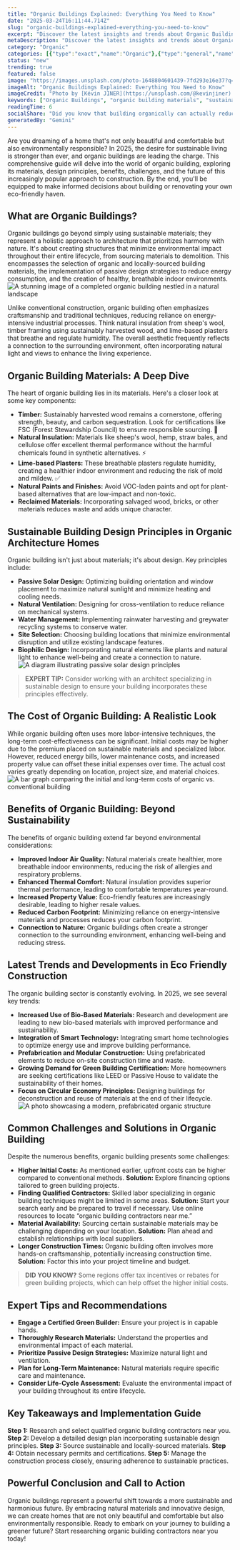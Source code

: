```yaml
---
title: "Organic Buildings Explained: Everything You Need to Know"
date: "2025-03-24T16:11:44.714Z"
slug: "organic-buildings-explained-everything-you-need-to-know"
excerpt: "Discover the latest insights and trends about Organic Buildings. This comprehensive guide covers everything you need to know about Organic Buildings in 2025."
metaDescription: "Discover the latest insights and trends about Organic Buildings. This comprehensive guide covers everything you need to know about Organic Buildings in 202..."
category: "Organic"
categories: [{"type":"exact","name":"Organic"},{"type":"general","name":"Sustainable Design"},{"type":"medium","name":"Green Building Materials"},{"type":"specific","name":"Bio-Based Composites"},{"type":"niche","name":"Mycelium Insulation"}]
status: "new"
trending: true
featured: false
image: "https://images.unsplash.com/photo-1648804601439-7fd293e16e37?q=85&w=1200&fit=max&fm=webp&auto=compress"
imageAlt: "Organic Buildings Explained: Everything You Need to Know"
imageCredit: "Photo by [Kévin JINER](https://unsplash.com/@kevinjiner) on Unsplash"
keywords: ["Organic Buildings", "organic building materials", "sustainable building design", "eco friendly construction", "green building certification", "organic architecture homes", "cost of organic building", "benefits of organic building", "passive house organic", "organic building contractors near me"]
readingTime: 6
socialShare: "Did you know that building organically can actually reduce your long-term costs while significantly lowering your carbon footprint?  It’s a win-win for your wallet and the planet!"
generatedBy: "Gemini"
---
```




Are you dreaming of a home that's not only beautiful and comfortable but also environmentally responsible?  In 2025, the desire for sustainable living is stronger than ever, and organic buildings are leading the charge.  This comprehensive guide will delve into the world of organic building, exploring its materials, design principles, benefits, challenges, and the future of this increasingly popular approach to construction.  By the end, you'll be equipped to make informed decisions about building or renovating your own eco-friendly haven.

## What are Organic Buildings?

Organic buildings go beyond simply using sustainable materials; they represent a holistic approach to architecture that prioritizes harmony with nature.  It's about creating structures that minimize environmental impact throughout their entire lifecycle, from sourcing materials to demolition.  This encompasses the selection of organic and locally-sourced building materials,  the implementation of passive design strategies to reduce energy consumption, and the creation of healthy, breathable indoor environments. ![A stunning image of a completed organic building nestled in a natural landscape](https://images.unsplash.com/photo-1648804595790-f5b84a326956?q=85&w=1200&fit=max&fm=webp&auto=compress)

Unlike conventional construction, organic building often emphasizes craftsmanship and traditional techniques, reducing reliance on energy-intensive industrial processes.  Think natural insulation from sheep's wool, timber framing using sustainably harvested wood, and lime-based plasters that breathe and regulate humidity.  The overall aesthetic frequently reflects a connection to the surrounding environment, often incorporating natural light and views to enhance the living experience.

## Organic Building Materials: A Deep Dive

The heart of organic building lies in its materials.  Here's a closer look at some key components:

* **Timber:**  Sustainably harvested wood remains a cornerstone, offering strength, beauty, and carbon sequestration.  Look for certifications like FSC (Forest Stewardship Council) to ensure responsible sourcing. 🔑
* **Natural Insulation:** Materials like sheep's wool, hemp, straw bales, and cellulose offer excellent thermal performance without the harmful chemicals found in synthetic alternatives. ⚡
* **Lime-based Plasters:**  These breathable plasters regulate humidity, creating a healthier indoor environment and reducing the risk of mold and mildew. ✅
* **Natural Paints and Finishes:**  Avoid VOC-laden paints and opt for plant-based alternatives that are low-impact and non-toxic.
* **Reclaimed Materials:** Incorporating salvaged wood, bricks, or other materials reduces waste and adds unique character.

## Sustainable Building Design Principles in Organic Architecture Homes

Organic building isn't just about materials; it's about design.  Key principles include:

* **Passive Solar Design:**  Optimizing building orientation and window placement to maximize natural sunlight and minimize heating and cooling needs.
* **Natural Ventilation:**  Designing for cross-ventilation to reduce reliance on mechanical systems.
* **Water Management:**  Implementing rainwater harvesting and greywater recycling systems to conserve water.
* **Site Selection:**  Choosing building locations that minimize environmental disruption and utilize existing landscape features.
* **Biophilic Design:**  Incorporating natural elements like plants and natural light to enhance well-being and create a connection to nature. ![A diagram illustrating passive solar design principles](https://images.unsplash.com/photo-1648804601439-7fd293e16e37?q=85&w=1200&fit=max&fm=webp&auto=compress)

> **EXPERT TIP:**  Consider working with an architect specializing in sustainable design to ensure your building incorporates these principles effectively.

## The Cost of Organic Building: A Realistic Look

While organic building often uses more labor-intensive techniques,  the long-term cost-effectiveness can be significant.  Initial costs may be higher due to the premium placed on sustainable materials and specialized labor. However, reduced energy bills, lower maintenance costs, and increased property value can offset these initial expenses over time.  The actual cost varies greatly depending on location, project size, and material choices. ![A bar graph comparing the initial and long-term costs of organic vs. conventional building](https://images.unsplash.com/photo-1648804586867-2d678aa6fc69?q=85&w=1200&fit=max&fm=webp&auto=compress)

## Benefits of Organic Building: Beyond Sustainability

The benefits of organic building extend far beyond environmental considerations:

* **Improved Indoor Air Quality:**  Natural materials create healthier, more breathable indoor environments, reducing the risk of allergies and respiratory problems.
* **Enhanced Thermal Comfort:**  Natural insulation provides superior thermal performance, leading to comfortable temperatures year-round.
* **Increased Property Value:**  Eco-friendly features are increasingly desirable, leading to higher resale values.
* **Reduced Carbon Footprint:**  Minimizing reliance on energy-intensive materials and processes reduces your carbon footprint.
* **Connection to Nature:**  Organic buildings often create a stronger connection to the surrounding environment, enhancing well-being and reducing stress.

## Latest Trends and Developments in Eco Friendly Construction

The organic building sector is constantly evolving.  In 2025, we see several key trends:

* **Increased Use of Bio-Based Materials:**  Research and development are leading to new bio-based materials with improved performance and sustainability.
* **Integration of Smart Technology:**  Integrating smart home technologies to optimize energy use and improve building performance.
* **Prefabrication and Modular Construction:**  Using prefabricated elements to reduce on-site construction time and waste.
* **Growing Demand for Green Building Certification:**  More homeowners are seeking certifications like LEED or Passive House to validate the sustainability of their homes.
* **Focus on Circular Economy Principles:**  Designing buildings for deconstruction and reuse of materials at the end of their lifecycle. ![A photo showcasing a modern, prefabricated organic structure](https://images.unsplash.com/photo-1506186651797-f488507d916b?q=85&w=1200&fit=max&fm=webp&auto=compress)

## Common Challenges and Solutions in Organic Building

Despite the numerous benefits, organic building presents some challenges:

* **Higher Initial Costs:**  As mentioned earlier, upfront costs can be higher compared to conventional methods.  **Solution:** Explore financing options tailored to green building projects.
* **Finding Qualified Contractors:**  Skilled labor specializing in organic building techniques might be limited in some areas.  **Solution:**  Start your search early and be prepared to travel if necessary.  Use online resources to locate “organic building contractors near me.”
* **Material Availability:**  Sourcing certain sustainable materials may be challenging depending on your location.  **Solution:**  Plan ahead and establish relationships with local suppliers.
* **Longer Construction Times:**  Organic building often involves more hands-on craftsmanship, potentially increasing construction time.  **Solution:**  Factor this into your project timeline and budget.

> **DID YOU KNOW?**  Some regions offer tax incentives or rebates for green building projects, which can help offset the higher initial costs.

## Expert Tips and Recommendations

* **Engage a Certified Green Builder:**  Ensure your project is in capable hands.
* **Thoroughly Research Materials:**  Understand the properties and environmental impact of each material.
* **Prioritize Passive Design Strategies:**  Maximize natural light and ventilation.
* **Plan for Long-Term Maintenance:**  Natural materials require specific care and maintenance.
* **Consider Life-Cycle Assessment:**  Evaluate the environmental impact of your building throughout its entire lifecycle.

## Key Takeaways and Implementation Guide

**Step 1:** Research and select qualified organic building contractors near you.
**Step 2:**  Develop a detailed design plan incorporating sustainable design principles.
**Step 3:** Source sustainable and locally-sourced materials.
**Step 4:** Obtain necessary permits and certifications.
**Step 5:**  Manage the construction process closely, ensuring adherence to sustainable practices.

## Powerful Conclusion and Call to Action

Organic buildings represent a powerful shift towards a more sustainable and harmonious future.  By embracing natural materials and innovative design, we can create homes that are not only beautiful and comfortable but also environmentally responsible.  Ready to embark on your journey to building a greener future?  Start researching organic building contractors near you today!


